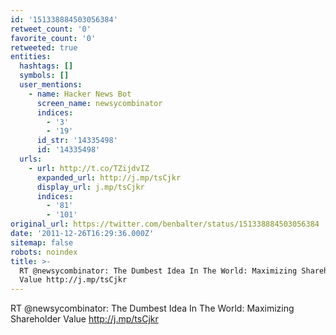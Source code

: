 ```yaml
---
id: '151338884503056384'
retweet_count: '0'
favorite_count: '0'
retweeted: true
entities:
  hashtags: []
  symbols: []
  user_mentions:
    - name: Hacker News Bot
      screen_name: newsycombinator
      indices:
        - '3'
        - '19'
      id_str: '14335498'
      id: '14335498'
  urls:
    - url: http://t.co/TZijdvIZ
      expanded_url: http://j.mp/tsCjkr
      display_url: j.mp/tsCjkr
      indices:
        - '81'
        - '101'
original_url: https://twitter.com/benbalter/status/151338884503056384
date: '2011-12-26T16:29:36.000Z'
sitemap: false
robots: noindex
title: >-
  RT @newsycombinator: The Dumbest Idea In The World: Maximizing Shareholder
  Value http://j.mp/tsCjkr
---
```


RT @newsycombinator: The Dumbest Idea In The World: Maximizing Shareholder Value http://j.mp/tsCjkr